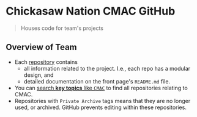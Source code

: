 # Chickasaw Nation CMAC GitHub
> Houses code for team's projects

## Overview of Team
* Each [repository](https://github.com/orgs/CN-CMAC/repositories) contains 
  - all information related to the project. I.e., each repo has a modular design, and
  - detailed documentation on the front page's `README.md` file.
* You can [search **key topics** like `CMAC`](https://github.com/orgs/CN-CMAC/repositories?q=CMAC&type=all&language=&sort=) to find all repositories relating to CMAC.
* Repositories with `Private Archive` tags means that they are no longer used, or archived. GitHub prevents editing within these repositories.
